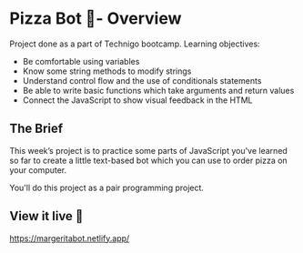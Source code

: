 # Pizza Bot 🍕- Overview

Project done as a part of Technigo bootcamp. 
Learning objectives:

- Be comfortable using variables
- Know some string methods to modify strings
- Understand control flow and the use of conditionals statements
- Be able to write basic functions which take arguments and return values
- Connect the JavaScript to show visual feedback in the HTML

## The Brief

This week’s project is to practice some parts of JavaScript you've learned so far to create a little text-based bot which you can use to order pizza on your computer.

You'll do this project as a pair programming project.

## View it live 🔴

https://margeritabot.netlify.app/
